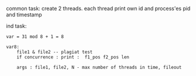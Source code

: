 common task:
	create 2 threads.
	each thread print own id and process'es pid and timestamp

ind task:

	var = 31 mod 8 + 1 = 8
	
	var8:
		file1 & file2 -- plagiat test
		if concurrence : print :  f1_pos f2_pos len

		args : file1, file2, N - max number of threads in time, fileout
	
